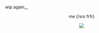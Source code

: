 wip again,,,


<p align="center"> 
me (/srs frfr)

</p>

<p align="center">
  <img src="https://64.media.tumblr.com/965281da1ea939c10f6fb4f1ca9297ef/6928c45c7bada1f2-26/s540x810/b946c8cb85a5e31fb135aa81b176e4665d3e53ea.gif" />
</p>


<!--
**rottingvirus/rottingvirus** is a ✨ _special_ ✨ repository because its `README.md` (this file) appears on your GitHub profile.

Here are some ideas to get you started:

- 🔭 I’m currently working on ...
- 🌱 I’m currently learning ...
- 👯 I’m looking to collaborate on ...
- 🤔 I’m looking for help with ...
- 💬 Ask me about ...
- 📫 How to reach me: ...
- 😄 Pronouns: ...
- ⚡ Fun fact: ...
-->
